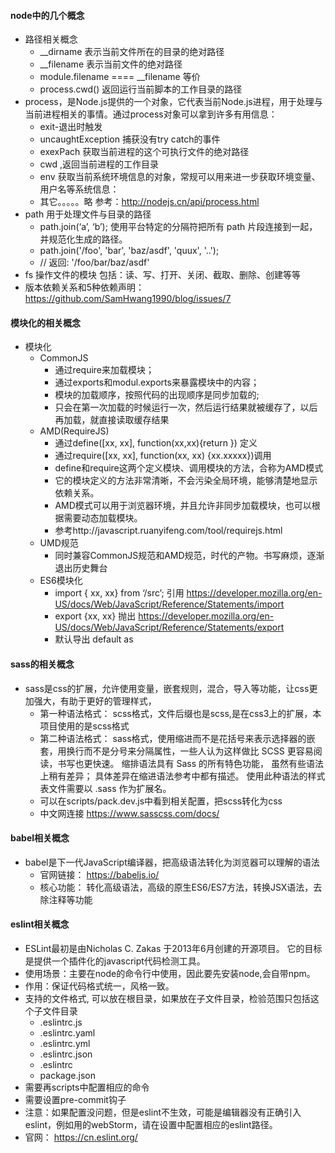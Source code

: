 #### node中的几个概念
* 路径相关概念
    * __dirname 表示当前文件所在的目录的绝对路径
    * __filename 表示当前文件的绝对路径
    * module.filename ==== __filename 等价
    * process.cwd() 返回运行当前脚本的工作目录的路径
* process，是Node.js提供的一个对象，它代表当前Node.js进程，用于处理与当前进程相关的事情。通过process对象可以拿到许多有用信息：
    * exit-退出时触发
    * uncaughtException 捕获没有try catch的事件
    * exexPach 获取当前进程的这个可执行文件的绝对路径
    * cwd ,返回当前进程的工作目录
    * env 获取当前系统环境信息的对象，常规可以用来进一步获取环境变量、用户名等系统信息：
    * 其它。。。。。略 参考：http://nodejs.cn/api/process.html
* path 用于处理文件与目录的路径
    * path.join(‘a’, ‘b’); 使用平台特定的分隔符把所有 path 片段连接到一起，并规范化生成的路径。
    * path.join('/foo', 'bar', 'baz/asdf', 'quux', '..');
    * // 返回: '/foo/bar/baz/asdf'
* fs 操作文件的模块 包括：读、写、打开、关闭、截取、删除、创建等等
* 版本依赖关系和5种依赖声明： https://github.com/SamHwang1990/blog/issues/7

#### 模块化的相关概念
* 模块化
    * CommonJS
        * 通过require来加载模块；
        *  通过exports和modul.exports来暴露模块中的内容；
        * 模块的加载顺序，按照代码的出现顺序是同步加载的;
        * 只会在第一次加载的时候运行一次，然后运行结果就被缓存了，以后再加载，就直接读取缓存结果
    * AMD(RequireJS)
        * 通过define([xx, xx], function(xx,xx){return }) 定义
        * 通过require([xx, xx], function(xx, xx) {xx.xxxxx})调用
        * define和require这两个定义模块、调用模块的方法，合称为AMD模式
        * 它的模块定义的方法非常清晰，不会污染全局环境，能够清楚地显示依赖关系。
        * AMD模式可以用于浏览器环境，并且允许非同步加载模块，也可以根据需要动态加载模块。
        * 参考http://javascript.ruanyifeng.com/tool/requirejs.html
    * UMD规范
        * 同时兼容CommonJS规范和AMD规范，时代的产物。书写麻烦，逐渐退出历史舞台
    * ES6模块化
        * import { xx, xx} from ‘/src’; 引用 https://developer.mozilla.org/en-US/docs/Web/JavaScript/Reference/Statements/import
        * export {xx, xx} 抛出 https://developer.mozilla.org/en-US/docs/Web/JavaScript/Reference/Statements/export
        * 默认导出 default  as

#### sass的相关概念
* sass是css的扩展，允许使用变量，嵌套规则，混合，导入等功能，让css更加强大，有助于更好的管理样式，
    * 第一种语法格式： scss格式，文件后缀也是scss,是在css3上的扩展，本项目使用的是scss格式
    * 第二种语法格式： sass格式，使用缩进而不是花括号来表示选择器的嵌套，用换行而不是分号来分隔属性，一些人认为这样做比 SCSS 更容易阅读，书写也更快速。 缩排语法具有 Sass 的所有特色功能， 虽然有些语法上稍有差异； 具体差异在缩进语法参考中都有描述。 使用此种语法的样式表文件需要以 .sass 作为扩展名。
    * 可以在scripts/pack.dev.js中看到相关配置，把scss转化为css
    * 中文网连接 https://www.sasscss.com/docs/

#### babel相关概念
* babel是下一代JavaScript编译器，把高级语法转化为浏览器可以理解的语法
    * 官网链接： https://babeljs.io/
    * 核心功能： 转化高级语法，高级的原生ES6/ES7方法，转换JSX语法，去除注释等功能

#### eslint相关概念
* ESLint最初是由Nicholas C. Zakas 于2013年6月创建的开源项目。
它的目标是提供一个插件化的javascript代码检测工具。
* 使用场景：主要在node的命令行中使用，因此要先安装node,会自带npm。
* 作用：保证代码格式统一，风格一致。
* 支持的文件格式, 可以放在根目录，如果放在子文件目录，检验范围只包括这个子文件目录
    * .eslintrc.js
    * .eslintrc.yaml
    * .eslintrc.yml
    * .eslintrc.json
    * .eslintrc
    * package.json
* 需要再scripts中配置相应的命令
* 需要设置pre-commit钩子
* 注意：如果配置没问题，但是eslint不生效，可能是编辑器没有正确引入eslint，例如用的webStorm，请在设置中配置相应的eslint路径。
* 官网： https://cn.eslint.org/

